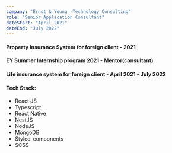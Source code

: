 ```yaml
---
company: "Ernst & Young -Technology Consulting"
role: "Senior Application Consultant"
dateStart: "April 2021"
dateEnd: "July 2022"
---
```


#### Property Insurance System for foreign client - 2021

#### EY Summer Internship program 2021 - Mentor(consultant)

#### Life insurance system for foreign client - April 2021 - July 2022

#### Tech Stack:

- React JS
- Typescript
- React Native
- NestJS
- NodeJS
- MongoDB
- Styled-components
- SCSS
